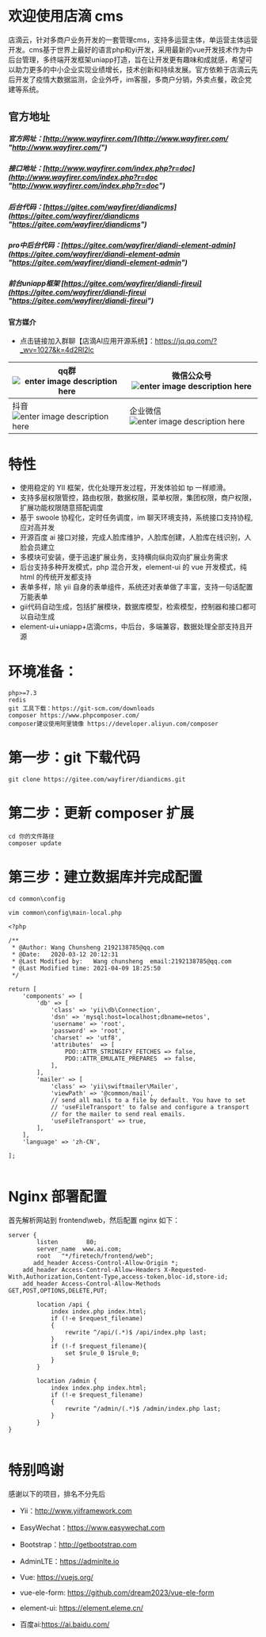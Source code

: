# 欢迎使用店滴 cms

店滴云，针对多商户业务开发的一套管理cms，支持多运营主体，单运营主体运营开发。cms基于世界上最好的语言php和yi开发，采用最新的vue开发技术作为中后台管理，多终端开发框架uniapp打造，旨在让开发更有趣味和成就感，希望可以助力更多的中小企业实现业绩增长，技术创新和持续发展。官方依赖于店滴云先后开发了疫情大数据监测，企业外呼，im客服，多商户分销，外卖点餐，政企党建等系统。

## 官方地址

##### 官方网址：[http://www.wayfirer.com/](http://www.wayfirer.com/ "http://www.wayfirer.com/")

##### 接口地址：[http://www.wayfirer.com/index.php?r=doc](http://www.wayfirer.com/index.php?r=doc "http://www.wayfirer.com/index.php?r=doc")

##### 后台代码：[https://gitee.com/wayfirer/diandicms](https://gitee.com/wayfirer/diandicms "https://gitee.com/wayfirer/diandicms")

##### pro中后台代码：[https://gitee.com/wayfirer/diandi-element-admin](https://gitee.com/wayfirer/diandi-element-admin "https://gitee.com/wayfirer/diandi-element-admin")

##### 前台uniapp框架 [https://gitee.com/wayfirer/diandi-fireui](https://gitee.com/wayfirer/diandi-fireui "https://gitee.com/wayfirer/diandi-fireui") 


#### 官方媒介   
- 点击链接加入群聊【店滴AI应用开源系统】：https://jq.qq.com/?_wv=1027&k=4d2Rl2lc

| qq群 ![enter image description here](https://images.gitee.com/uploads/images/2021/0324/215601_1a43562c_866769.png "qq_code.png")  | 微信公众号 ![enter image description here](https://images.gitee.com/uploads/images/2021/0324/215919_0429f2fb_866769.jpeg "wechat_code.jpg") |
|---|---|
|抖音 ![enter image description here](https://images.gitee.com/uploads/images/2021/0324/220613_f34d5210_866769.jpeg "dou_code.jpg")  | 企业微信![enter image description here](https://images.gitee.com/uploads/images/2021/0324/220531_f42a8098_866769.jpeg "qiye_code.jpg")  |

# 特性
- 使用稳定的 YII 框架，优化处理开发过程，开发体验如 tp 一样顺滑。
- 支持多层权限管控，路由权限，数据权限，菜单权限，集团权限，商户权限，扩展功能权限随意搭配调度
- 基于 swoole 协程化，定时任务调度，im 聊天环境支持，系统接口支持协程,应对高并发
- 开源百度 ai 接口对接，完成人脸库维护，人脸库创建，人脸库在线识别，人脸会员建立
- 多模块可安装，便于迅速扩展业务，支持横向纵向双向扩展业务需求
- 后台支持多种开发模式，php 混合开发，element-ui 的 vue 开发模式，纯 html 的传统开发都支持
- 表单多样，除 yii 自身的表单组件，系统还对表单做了丰富，支持一句话配置万能表单
- gii代码自动生成，包括扩展模块，数据库模型，检索模型，控制器和接口都可以自动生成
- element-ui+uniapp+店滴cms，中后台，多端兼容，数据处理全部支持且开源





# 环境准备：

    php>=7.3
    redis
    git 工具下载：https://git-scm.com/downloads
    composer https://www.phpcomposer.com/
    composer建议使用阿里镜像 https://developer.aliyun.com/composer

# 第一步：git 下载代码

```
git clone https://gitee.com/wayfirer/diandicms.git

```

# 第二步：更新 composer 扩展

```
cd 你的文件路径
composer update

```

# 第三步：建立数据库并完成配置

```
cd common\config

vim common\config\main-local.php

```

```
<?php

/**
 * @Author: Wang Chunsheng 2192138785@qq.com
 * @Date:   2020-03-12 20:12:31
 * @Last Modified by:   Wang chunsheng  email:2192138785@qq.com
 * @Last Modified time: 2021-04-09 18:25:50
 */

return [
    'components' => [
        'db' => [
            'class' => 'yii\db\Connection',
            'dsn' => 'mysql:host=localhost;dbname=netos',
            'username' => 'root',
            'password' => 'root',
            'charset' => 'utf8',
            'attributes'  => [
                PDO::ATTR_STRINGIFY_FETCHES => false,
                PDO::ATTR_EMULATE_PREPARES  => false,
            ],
        ],
        'mailer' => [
            'class' => 'yii\swiftmailer\Mailer',
            'viewPath' => '@common/mail',
            // send all mails to a file by default. You have to set
            // 'useFileTransport' to false and configure a transport
            // for the mailer to send real emails.
            'useFileTransport' => true,
        ],
    ],
    'language' => 'zh-CN',

];


```

# Nginx 部署配置

首先解析网站到 frontend\web，然后配置 nginx 如下：

```
server {
        listen        80;
        server_name  www.ai.com;
        root   "*/firetech/frontend/web";
       add_header Access-Control-Allow-Origin *;
    add_header Access-Control-Allow-Headers X-Requested-With,Authorization,Content-Type,access-token,bloc-id,store-id;
    add_header Access-Control-Allow-Methods GET,POST,OPTIONS,DELETE,PUT;

        location /api {
            index index.php index.html;
            if (!-e $request_filename)
            {
                rewrite ^/api/(.*)$ /api/index.php last;
            }
            if (!-f $request_filename){
                set $rule_0 1$rule_0;
            }
        }

        location /admin {
            index index.php index.html;
            if (!-e $request_filename)
            {
                rewrite ^/admin/(.*)$ /admin/index.php last;
            }
        }
}


```
# 特别鸣谢

感谢以下的项目，排名不分先后

- Yii：http://www.yiiframework.com

- EasyWechat：https://www.easywechat.com

- Bootstrap：http://getbootstrap.com

- AdminLTE：https://adminlte.io

- Vue: https://vuejs.org/

- vue-ele-form: https://github.com/dream2023/vue-ele-form

- element-ui: https://element.eleme.cn/

- 百度ai:https://ai.baidu.com/